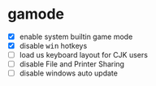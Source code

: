 # gamode  

- [x] enable system builtin game mode  
- [x] disable <kbd>win</kbd> hotkeys  
- [ ] load us keyboard layout for CJK users  
- [ ] disable File and Printer Sharing  
- [ ] disable windows auto update  